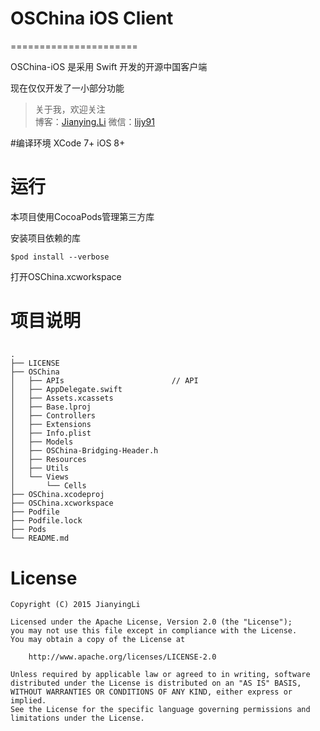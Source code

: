 # OSChina iOS Client
======================

OSChina-iOS 是采用 Swift 开发的开源中国客户端

现在仅仅开发了一小部分功能

> 关于我，欢迎关注  
> 博客：[Jianying.Li](http://jianying.li)
> 微信：[lijy91]()

#编译环境
XCode 7+
iOS 8+

# 运行
本项目使用CocoaPods管理第三方库
 
安装项目依赖的库 
```
$pod install --verbose
```

打开OSChina.xcworkspace

# 项目说明
## 
```
.
├── LICENSE
├── OSChina
│   ├── APIs						// API
│   ├── AppDelegate.swift
│   ├── Assets.xcassets
│   ├── Base.lproj
│   ├── Controllers
│   ├── Extensions
│   ├── Info.plist
│   ├── Models
│   ├── OSChina-Bridging-Header.h
│   ├── Resources
│   ├── Utils
│   └── Views
│       └── Cells
├── OSChina.xcodeproj
├── OSChina.xcworkspace
├── Podfile
├── Podfile.lock
├── Pods
└── README.md
```


# License

    Copyright (C) 2015 JianyingLi

    Licensed under the Apache License, Version 2.0 (the "License");
    you may not use this file except in compliance with the License.
    You may obtain a copy of the License at

        http://www.apache.org/licenses/LICENSE-2.0

    Unless required by applicable law or agreed to in writing, software
    distributed under the License is distributed on an "AS IS" BASIS,
    WITHOUT WARRANTIES OR CONDITIONS OF ANY KIND, either express or implied.
    See the License for the specific language governing permissions and
    limitations under the License.
